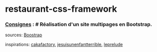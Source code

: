 # restaurant-css-framework

### [Consignes](https://github.com/becodeorg/Swartz-promo-3/blob/master/Parcours/03-Bootstrap/projet.md) : #  Réalisation d'un site multipages en Bootstrap.




sources: [Boostrap](https://getbootstrap.com/docs/4.0/getting-started/introduction)


inspirations: [cakafactory](https://wrapbootstrap.com/theme/cakefactory-bootstrap-restaurant-theme-WB0T49865), [jesuisunenfantterrible](http://www.jesuisunenfantterrible.com/menu-brunch), [leprelude](http://leprelude.be/fr)



